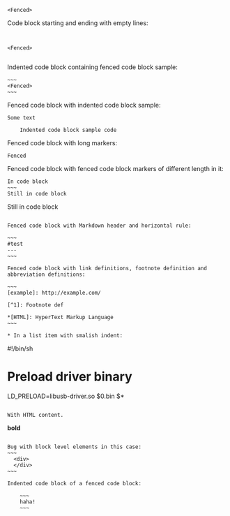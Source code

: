 ~~~
<Fenced>
~~~

Code block starting and ending with empty lines:
~~~


<Fenced>


~~~

Indented code block containing fenced code block sample:

	~~~
	<Fenced>
	~~~

Fenced code block with indented code block sample:

~~~
Some text

	Indented code block sample code
~~~

Fenced code block with long markers:

~~~~~~~~~~~~~~~~~~
Fenced
~~~~~~~~~~~~~~~~~~

Fenced code block with fenced code block markers of different length in it:

~~~~
In code block
~~~
Still in code block
~~~~~
Still in code block
~~~~

Fenced code block with Markdown header and horizontal rule:

~~~
#test
---
~~~

Fenced code block with link definitions, footnote definition and 
abbreviation definitions:

~~~
[example]: http://example.com/

[^1]: Footnote def

*[HTML]: HyperText Markup Language
~~~

* In a list item with smalish indent:

  ~~~~~
  #!/bin/sh
  #
  # Preload driver binary
  LD_PRELOAD=libusb-driver.so $0.bin $*
  ~~~~~
  
With HTML content.
  
~~~~~
<b>bold</b>
~~~~~

Bug with block level elements in this case:
~~~
  <div>
  </div>
~~~

Indented code block of a fenced code block:

    ~~~
	haha!
	~~~
